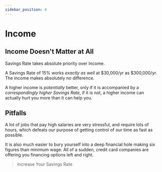 ```yaml
---
sidebar_position: 4
---
```


# Income

## Income Doesn't Matter at All

Savings Rate takes absolute priority over Income.

A Savings Rate of 15% works *exactly as well* at $30,000/yr as $300,000/yr. The income makes absolutely no difference.

A higher income is *potentially* better, only if it is accompanied by a *correspondingly higher Savings Rate*, if it is not, a higher income can actually hurt you more than it can help you.

## Pitfalls

A lot of jobs that pay high salaries are very stressful, and require lots of hours, which defeats our purpose of getting control of our time as fast as possible.

It is also much easier to bury yourself into a deep financial hole making six figures than minimum wage. All of a sudden, credit card companies are offering you financing options left and right.

>Increase Your Savings Rate